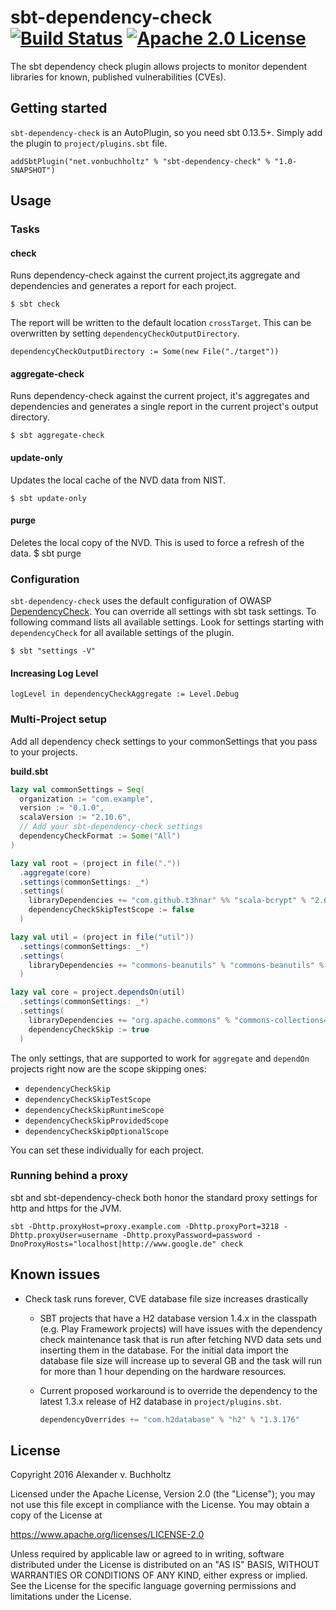 # sbt-dependency-check [![Build Status](https://travis-ci.org/albuch/sbt-dependency-check.svg)](https://travis-ci.org/albuch/sbt-dependency-check) [![Apache 2.0 License](https://img.shields.io/badge/license-Apache%202-blue.svg)](https://www.apache.org/licenses/LICENSE-2.0.txt)
The sbt dependency check plugin allows projects to monitor dependent libraries for known, published vulnerabilities (CVEs).
## Getting started
`sbt-dependency-check` is an AutoPlugin, so you need sbt 0.13.5+. Simply add the plugin to `project/plugins.sbt` file.

    addSbtPlugin("net.vonbuchholtz" % "sbt-dependency-check" % "1.0-SNAPSHOT")

## Usage
### Tasks
#### check
Runs dependency-check against the current project,its aggregate and dependencies and generates a report for each project.

    $ sbt check
The report will be written to the default location `crossTarget`. This can be overwritten by setting `dependencyCheckOutputDirectory`.

    dependencyCheckOutputDirectory := Some(new File("./target"))
#### aggregate-check
Runs dependency-check against the current project, it's aggregates and dependencies and generates a single report
 in the current project's output directory.

    $ sbt aggregate-check
#### update-only
Updates the local cache of the NVD data from NIST.

    $ sbt update-only
#### purge
Deletes the local copy of the NVD. This is used to force a refresh of the data.
    $ sbt purge
### Configuration
`sbt-dependency-check` uses the default configuration of OWASP [DependencyCheck](https://github.com/jeremylong/DependencyCheck). You can override all settings with sbt task settings.
To following command lists all available settings. Look for settings starting with `dependencyCheck` for all available settings of the plugin.

    $ sbt "settings -V"

#### Increasing Log Level

    logLevel in dependencyCheckAggregate := Level.Debug
### Multi-Project setup

Add all dependency check settings to your commonSettings that you pass to your projects.

**build.sbt**
```Scala
lazy val commonSettings = Seq(
  organization := "com.example",
  version := "0.1.0",
  scalaVersion := "2.10.6",
  // Add your sbt-dependency-check settings
  dependencyCheckFormat := Some("All")
)

lazy val root = (project in file("."))
  .aggregate(core)
  .settings(commonSettings: _*)
  .settings(
	libraryDependencies += "com.github.t3hnar" %% "scala-bcrypt" % "2.6" % "test",
	dependencyCheckSkipTestScope := false
  )

lazy val util = (project in file("util"))
  .settings(commonSettings: _*)
  .settings(
    libraryDependencies += "commons-beanutils" % "commons-beanutils" % "1.9.1"
  )

lazy val core = project.dependsOn(util)
  .settings(commonSettings: _*)
  .settings(
    libraryDependencies += "org.apache.commons" % "commons-collections4" % "4.1" % "runtime",
    dependencyCheckSkip := true
  )

```

The only settings, that are supported to work for `aggregate` and `dependOn` projects right now are the scope skipping ones:
* `dependencyCheckSkip`
* `dependencyCheckSkipTestScope`
* `dependencyCheckSkipRuntimeScope`
* `dependencyCheckSkipProvidedScope`
* `dependencyCheckSkipOptionalScope`

You can set these individually for each project.

### Running behind a proxy
sbt and sbt-dependency-check both honor the standard proxy settings for http and https for the JVM.

    sbt -Dhttp.proxyHost=proxy.example.com -Dhttp.proxyPort=3218 -Dhttp.proxyUser=username -Dhttp.proxyPassword=password -DnoProxyHosts="localhost|http://www.google.de" check

## Known issues
* Check task runs forever, CVE database file size increases drastically
  * SBT projects that have a H2 database version 1.4.x in the classpath (e.g. Play Framework projects) will have issues with the dependency check maintenance task that is run after fetching NVD data sets und inserting them in the database. For the initial data import the database file size will increase up to several GB and the task will run for more than 1 hour depending on the hardware resources.
  * Current proposed workaround is to override the dependency to the latest 1.3.x release of H2 database in `project/plugins.sbt`.

    ```sbt
    dependencyOverrides += "com.h2database" % "h2" % "1.3.176"
    ```

## License
Copyright 2016 Alexander v. Buchholtz

Licensed under the Apache License, Version 2.0 (the "License"); you may not use this file except in compliance with the License. You may obtain a copy of the License at

https://www.apache.org/licenses/LICENSE-2.0

Unless required by applicable law or agreed to in writing, software distributed under the License is distributed on an "AS IS" BASIS, WITHOUT WARRANTIES OR CONDITIONS OF ANY KIND, either express or implied. See the License for the specific language governing permissions and limitations under the License.
